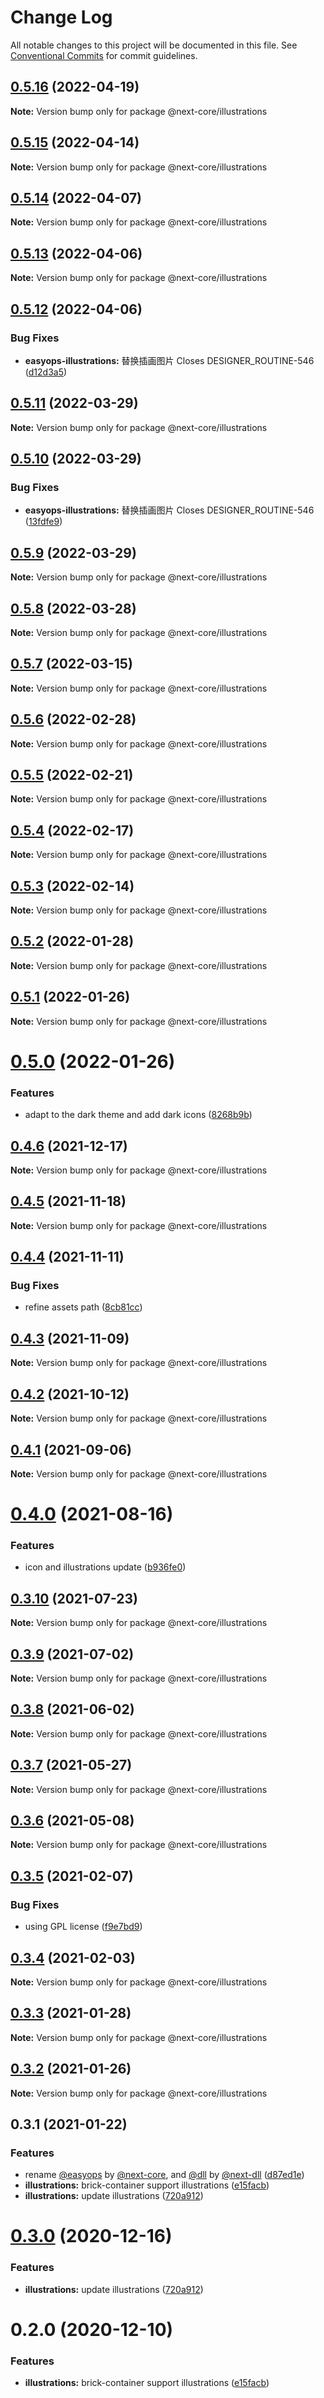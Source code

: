# Change Log

All notable changes to this project will be documented in this file.
See [Conventional Commits](https://conventionalcommits.org) for commit guidelines.

## [0.5.16](https://github.com/easyops-cn/next-core/compare/@next-core/illustrations@0.5.15...@next-core/illustrations@0.5.16) (2022-04-19)

**Note:** Version bump only for package @next-core/illustrations





## [0.5.15](https://github.com/easyops-cn/next-core/compare/@next-core/illustrations@0.5.14...@next-core/illustrations@0.5.15) (2022-04-14)

**Note:** Version bump only for package @next-core/illustrations





## [0.5.14](https://github.com/easyops-cn/next-core/compare/@next-core/illustrations@0.5.13...@next-core/illustrations@0.5.14) (2022-04-07)

**Note:** Version bump only for package @next-core/illustrations





## [0.5.13](https://github.com/easyops-cn/next-core/compare/@next-core/illustrations@0.5.12...@next-core/illustrations@0.5.13) (2022-04-06)

**Note:** Version bump only for package @next-core/illustrations





## [0.5.12](https://github.com/easyops-cn/next-core/compare/@next-core/illustrations@0.5.11...@next-core/illustrations@0.5.12) (2022-04-06)


### Bug Fixes

* **easyops-illustrations:** 替换插画图片  Closes DESIGNER_ROUTINE-546 ([d12d3a5](https://github.com/easyops-cn/next-core/commit/d12d3a59b4f6e6a35f99a083c60fc1ac3c58fa90))





## [0.5.11](https://github.com/easyops-cn/next-core/compare/@next-core/illustrations@0.5.10...@next-core/illustrations@0.5.11) (2022-03-29)

**Note:** Version bump only for package @next-core/illustrations





## [0.5.10](https://github.com/easyops-cn/next-core/compare/@next-core/illustrations@0.5.9...@next-core/illustrations@0.5.10) (2022-03-29)


### Bug Fixes

* **easyops-illustrations:** 替换插画图片  Closes DESIGNER_ROUTINE-546 ([13fdfe9](https://github.com/easyops-cn/next-core/commit/13fdfe9f1685160e37313930eb36a0515121d12e))





## [0.5.9](https://github.com/easyops-cn/next-core/compare/@next-core/illustrations@0.5.8...@next-core/illustrations@0.5.9) (2022-03-29)

**Note:** Version bump only for package @next-core/illustrations





## [0.5.8](https://github.com/easyops-cn/next-core/compare/@next-core/illustrations@0.5.7...@next-core/illustrations@0.5.8) (2022-03-28)

**Note:** Version bump only for package @next-core/illustrations





## [0.5.7](https://github.com/easyops-cn/next-core/compare/@next-core/illustrations@0.5.6...@next-core/illustrations@0.5.7) (2022-03-15)

**Note:** Version bump only for package @next-core/illustrations





## [0.5.6](https://github.com/easyops-cn/next-core/compare/@next-core/illustrations@0.5.5...@next-core/illustrations@0.5.6) (2022-02-28)

**Note:** Version bump only for package @next-core/illustrations





## [0.5.5](https://github.com/easyops-cn/next-core/compare/@next-core/illustrations@0.5.4...@next-core/illustrations@0.5.5) (2022-02-21)

**Note:** Version bump only for package @next-core/illustrations

## [0.5.4](https://github.com/easyops-cn/next-core/compare/@next-core/illustrations@0.5.3...@next-core/illustrations@0.5.4) (2022-02-17)

**Note:** Version bump only for package @next-core/illustrations

## [0.5.3](https://github.com/easyops-cn/next-core/compare/@next-core/illustrations@0.5.2...@next-core/illustrations@0.5.3) (2022-02-14)

**Note:** Version bump only for package @next-core/illustrations

## [0.5.2](https://github.com/easyops-cn/next-core/compare/@next-core/illustrations@0.5.1...@next-core/illustrations@0.5.2) (2022-01-28)

**Note:** Version bump only for package @next-core/illustrations

## [0.5.1](https://github.com/easyops-cn/next-core/compare/@next-core/illustrations@0.5.0...@next-core/illustrations@0.5.1) (2022-01-26)

**Note:** Version bump only for package @next-core/illustrations

# [0.5.0](https://github.com/easyops-cn/next-core/compare/@next-core/illustrations@0.4.6...@next-core/illustrations@0.5.0) (2022-01-26)

### Features

- adapt to the dark theme and add dark icons ([8268b9b](https://github.com/easyops-cn/next-core/commit/8268b9b4309d56bd2ca35465b00b92cc78634863))

## [0.4.6](https://github.com/easyops-cn/next-core/compare/@next-core/illustrations@0.4.5...@next-core/illustrations@0.4.6) (2021-12-17)

**Note:** Version bump only for package @next-core/illustrations

## [0.4.5](https://github.com/easyops-cn/next-core/compare/@next-core/illustrations@0.4.4...@next-core/illustrations@0.4.5) (2021-11-18)

**Note:** Version bump only for package @next-core/illustrations

## [0.4.4](https://github.com/easyops-cn/next-core/compare/@next-core/illustrations@0.4.3...@next-core/illustrations@0.4.4) (2021-11-11)

### Bug Fixes

- refine assets path ([8cb81cc](https://github.com/easyops-cn/next-core/commit/8cb81cc748ee14686d71bce1a86dd0fdda1037e9))

## [0.4.3](https://github.com/easyops-cn/next-core/compare/@next-core/illustrations@0.4.2...@next-core/illustrations@0.4.3) (2021-11-09)

**Note:** Version bump only for package @next-core/illustrations

## [0.4.2](https://github.com/easyops-cn/next-core/compare/@next-core/illustrations@0.4.1...@next-core/illustrations@0.4.2) (2021-10-12)

**Note:** Version bump only for package @next-core/illustrations

## [0.4.1](https://github.com/easyops-cn/next-core/compare/@next-core/illustrations@0.4.0...@next-core/illustrations@0.4.1) (2021-09-06)

**Note:** Version bump only for package @next-core/illustrations

# [0.4.0](https://github.com/easyops-cn/next-core/compare/@next-core/illustrations@0.3.10...@next-core/illustrations@0.4.0) (2021-08-16)

### Features

- icon and illustrations update ([b936fe0](https://github.com/easyops-cn/next-core/commit/b936fe0e52259283cb88a89f50cb27088b894b8b))

## [0.3.10](https://github.com/easyops-cn/next-core/compare/@next-core/illustrations@0.3.9...@next-core/illustrations@0.3.10) (2021-07-23)

**Note:** Version bump only for package @next-core/illustrations

## [0.3.9](https://github.com/easyops-cn/next-core/compare/@next-core/illustrations@0.3.8...@next-core/illustrations@0.3.9) (2021-07-02)

**Note:** Version bump only for package @next-core/illustrations

## [0.3.8](https://github.com/easyops-cn/next-core/compare/@next-core/illustrations@0.3.7...@next-core/illustrations@0.3.8) (2021-06-02)

**Note:** Version bump only for package @next-core/illustrations

## [0.3.7](https://github.com/easyops-cn/next-core/compare/@next-core/illustrations@0.3.6...@next-core/illustrations@0.3.7) (2021-05-27)

**Note:** Version bump only for package @next-core/illustrations

## [0.3.6](https://github.com/easyops-cn/next-core/compare/@next-core/illustrations@0.3.5...@next-core/illustrations@0.3.6) (2021-05-08)

**Note:** Version bump only for package @next-core/illustrations

## [0.3.5](https://github.com/easyops-cn/next-core/compare/@next-core/illustrations@0.3.4...@next-core/illustrations@0.3.5) (2021-02-07)

### Bug Fixes

- using GPL license ([f9e7bd9](https://github.com/easyops-cn/next-core/commit/f9e7bd9))

## [0.3.4](https://github.com/easyops-cn/next-core/compare/@next-core/illustrations@0.3.3...@next-core/illustrations@0.3.4) (2021-02-03)

**Note:** Version bump only for package @next-core/illustrations

## [0.3.3](https://github.com/easyops-cn/next-core/compare/@next-core/illustrations@0.3.2...@next-core/illustrations@0.3.3) (2021-01-28)

**Note:** Version bump only for package @next-core/illustrations

## [0.3.2](https://git.easyops.local/anyclouds/next-core/compare/@next-core/illustrations@0.3.1...@next-core/illustrations@0.3.2) (2021-01-26)

**Note:** Version bump only for package @next-core/illustrations

## 0.3.1 (2021-01-22)

### Features

- rename [@easyops](https://git.easyops.local/easyops) by [@next-core](https://git.easyops.local/next-core), and [@dll](https://git.easyops.local/dll) by [@next-dll](https://git.easyops.local/next-dll) ([d87ed1e](https://git.easyops.local/anyclouds/next-core/commits/d87ed1e))
- **illustrations:** brick-container support illustrations ([e15facb](https://git.easyops.local/anyclouds/next-core/commits/e15facb))
- **illustrations:** update illustrations ([720a912](https://git.easyops.local/anyclouds/next-core/commits/720a912))

# [0.3.0](https://git.easyops.local/anyclouds/next-core/compare/@easyops/illustrations@0.2.0...@easyops/illustrations@0.3.0) (2020-12-16)

### Features

- **illustrations:** update illustrations ([720a912](https://git.easyops.local/anyclouds/next-core/commits/720a912))

# 0.2.0 (2020-12-10)

### Features

- **illustrations:** brick-container support illustrations ([e15facb](https://git.easyops.local/anyclouds/next-core/commits/e15facb))
